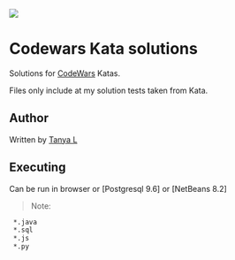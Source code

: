 ![][CodeBlockLogo]
# Codewars Kata solutions
Solutions for [CodeWars](http://www.codewars.com/) Katas.

Files only include at my solution tests taken from Kata.

## Author
Written by [Tanya L](www.linkedin.com/in/tanyalytovchenko/)

## Executing
Can be run in browser or [Postgresql 9.6] or [NetBeans 8.2]

> Note: 

```bash
 *.java
 *.sql
 *.js
 *.py
```


[CodeBlockLogo]: http://d3l8wp33uu8nxs.cloudfront.net/assets/logos/logo-square-red-big-4e51d3c67160dc4d16ffde19adfcd0fc.png
